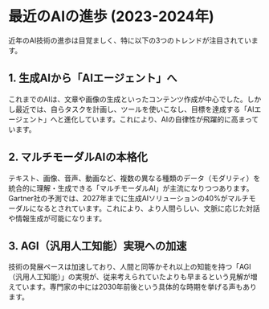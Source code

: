 # 最近のAIの進歩 (2023-2024年)

近年のAI技術の進歩は目覚ましく、特に以下の3つのトレンドが注目されています。

## 1. 生成AIから「AIエージェント」へ

これまでのAIは、文章や画像の生成といったコンテンツ作成が中心でした。しかし最近では、自らタスクを計画し、ツールを使いこなし、目標を達成する「AIエージェント」へと進化しています。これにより、AIの自律性が飛躍的に高まっています。

## 2. マルチモーダルAIの本格化

テキスト、画像、音声、動画など、複数の異なる種類のデータ（モダリティ）を統合的に理解・生成できる「マルチモーダルAI」が主流になりつつあります。Gartner社の予測では、2027年までに生成AIソリューションの40%がマルチモーダルになるとされています。これにより、より人間らしい、文脈に応じた対話や情報生成が可能になります。

## 3. AGI（汎用人工知能）実現への加速

技術の発展ペースは加速しており、人間と同等かそれ以上の知能を持つ「AGI（汎用人工知能）」の実現が、従来考えられていたよりも早まるという見解が増えています。専門家の中には2030年前後という具体的な時期を挙げる声もあります。
